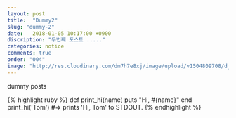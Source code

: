 ```yaml
---
layout: post
title:  "Dummy2"
slug: "dummy-2"
date:   2018-01-05 10:17:00 +0900
discription: "두번째 포스트 ....."
categories: notice
comments: true
order: "004"
image: "http://res.cloudinary.com/dm7h7e8xj/image/upload/v1504809708/django_g7djdj.jpg"
---
```

dummy posts 

{% highlight ruby %}
def print_hi(name)
puts "Hi, #{name}"
end
print_hi('Tom')
#=> prints 'Hi, Tom' to STDOUT.
{% endhighlight %}
 